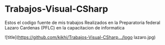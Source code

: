 # Trabajos-Visual-CSharp
Estos el codigo fuente de mis trabajos Realizados en la Preparatoria federal Lazaro Cardenas (PFLC) en la capacitacion de informatica

![title](https://github.com/kikhi/Trabajos-Visual-CSharp.../logo lazaro.jpg)
